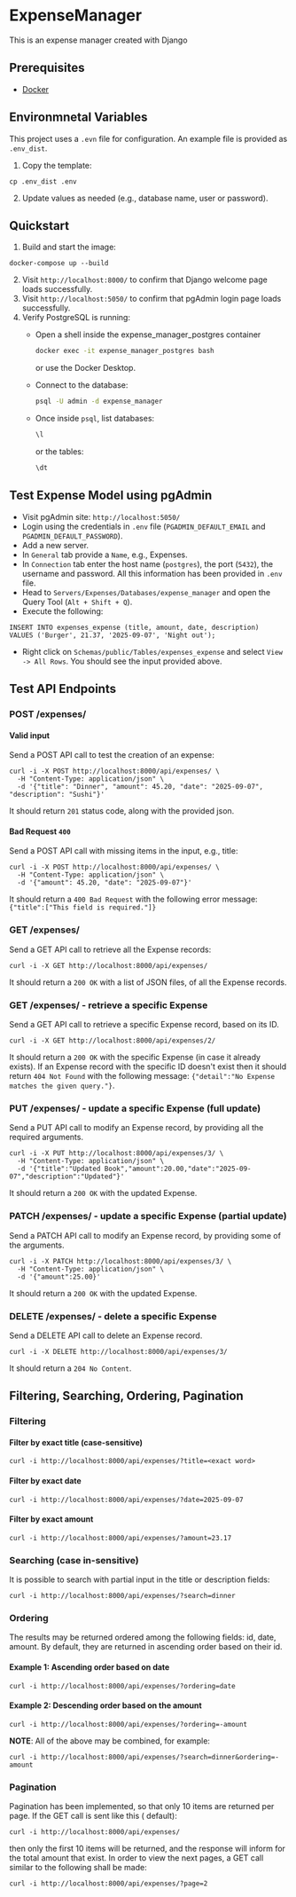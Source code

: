 # ExpenseManager

This is an expense manager created with Django

## Prerequisites

- [Docker](https://docs.docker.com/get-docker/)

## Environmnetal Variables

This project uses a `.evn` file for configuration.
An example file is provided as `.env_dist`.

1. Copy the template:

```
cp .env_dist .env
```

2. Update values as needed (e.g., database name, user or password).

## Quickstart

1. Build and start the image:

```
docker-compose up --build
```

2. Visit `http://localhost:8000/` to confirm that Django welcome page loads successfully.
3. Visit `http://localhost:5050/` to confirm that pgAdmin login page loads successfully.
3. Verify PostgreSQL is running:
    - Open a shell inside the expense_manager_postgres container
      ```bash
      docker exec -it expense_manager_postgres bash
      ```
      or use the Docker Desktop.

    - Connect to the database:
      ```bash
      psql -U admin -d expense_manager
      ```

    - Once inside `psql`, list databases:
      ```sql
      \l
      ```

      or the tables:
      ```sql
      \dt
      ```

## Test Expense Model using pgAdmin

- Visit pgAdmin site: `http://localhost:5050/`
- Login using the credentials in `.env` file (`PGADMIN_DEFAULT_EMAIL` and `PGADMIN_DEFAULT_PASSWORD`).
- Add a new server.
- In `General` tab provide a `Name`, e.g., Expenses.
- In `Connection` tab enter the host name (`postgres`), the port (`5432`), the username and password. All this
  information has been provided in `.env` file.
- Head to `Servers/Expenses/Databases/expense_manager` and open the Query Tool (`Alt + Shift + Q`).
- Execute the following:

```
INSERT INTO expenses_expense (title, amount, date, description)
VALUES ('Burger', 21.37, '2025-09-07', 'Night out');
```

- Right click on `Schemas/public/Tables/expenses_expense` and select `View -> All Rows`. You should see the input
  provided above.

## Test API Endpoints

### POST /expenses/

#### Valid input

Send a POST API call to test the creation of an expense:

```
curl -i -X POST http://localhost:8000/api/expenses/ \
  -H "Content-Type: application/json" \
  -d '{"title": "Dinner", "amount": 45.20, "date": "2025-09-07", "description": "Sushi"}'
```

It should return `201` status code, along with the provided json.

#### Bad Request `400`

Send a POST API call with missing items in the input, e.g., title:

```
curl -i -X POST http://localhost:8000/api/expenses/ \
  -H "Content-Type: application/json" \
  -d '{"amount": 45.20, "date": "2025-09-07"}'
```

It should return a `400 Bad Request` with the following error message: `{"title":["This field is required."]}`

### GET /expenses/

Send a GET API call to retrieve all the Expense records:

```
curl -i -X GET http://localhost:8000/api/expenses/
```

It should return a `200 OK` with a list of JSON files, of all the Expense records.

### GET /expenses/<id> - retrieve a specific Expense

Send a GET API call to retrieve a specific Expense record, based on its ID.

```
curl -i -X GET http://localhost:8000/api/expenses/2/
```

It should return a `200 OK` with the specific Expense (in case it already exists).
If an Expense record with the specific ID doesn't exist then it should return `404 Not Found` with the following
message: `{"detail":"No Expense matches the given query."}`.

### PUT /expenses/<id> - update a specific Expense (full update)

Send a PUT API call to modify an Expense record, by providing all the required arguments.

```
curl -i -X PUT http://localhost:8000/api/expenses/3/ \
  -H "Content-Type: application/json" \
  -d '{"title":"Updated Book","amount":20.00,"date":"2025-09-07","description":"Updated"}'
```

It should return a `200 OK` with the updated Expense.

### PATCH /expenses/<id> - update a specific Expense (partial update)

Send a PATCH API call to modify an Expense record, by providing some of the arguments.

```
curl -i -X PATCH http://localhost:8000/api/expenses/3/ \
  -H "Content-Type: application/json" \
  -d '{"amount":25.00}'
```

It should return a `200 OK` with the updated Expense.

### DELETE /expenses/<id> - delete a specific Expense

Send a DELETE API call to delete an Expense record.

```
curl -i -X DELETE http://localhost:8000/api/expenses/3/
```

It should return a `204 No Content`.

## Filtering, Searching, Ordering, Pagination

### Filtering

#### Filter by exact title (case-sensitive)

```
curl -i http://localhost:8000/api/expenses/?title=<exact word>
```

#### Filter by exact date

```
curl -i http://localhost:8000/api/expenses/?date=2025-09-07
```

#### Filter by exact amount

```
curl -i http://localhost:8000/api/expenses/?amount=23.17
```

### Searching (case in-sensitive)

It is possible to search with partial input in the title or description fields:

```
curl -i http://localhost:8000/api/expenses/?search=dinner
```

### Ordering

The results may be returned ordered among the following fields: id, date, amount. By default, they are returned in
ascending order based on their id.

#### Example 1: Ascending order based on date

```
curl -i http://localhost:8000/api/expenses/?ordering=date
```

#### Example 2: Descending order based on the amount

```
curl -i http://localhost:8000/api/expenses/?ordering=-amount
```

**NOTE**: All of the above may be combined, for example:

```
curl -i http://localhost:8000/api/expenses/?search=dinner&ordering=-amount
```

### Pagination

Pagination has been implemented, so that only 10 items are returned per page. If the GET call is sent like this (
default):

```
curl -i http://localhost:8000/api/expenses/
```

then only the first 10 items will be returned, and the response will inform for the total amount that exist. In order to
view the next pages, a GET call similar to the following shall be made:

```
curl -i http://localhost:8000/api/expenses/?page=2
```
